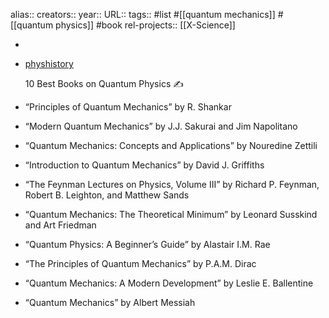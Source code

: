 alias::
creators::
year::
URL::
tags:: #list #[[quantum mechanics]] #[[quantum physics]] #book
rel-projects:: [[X-Science]]


-
- [physhistory](https://www.instagram.com/physhistory/)

  10 Best Books on Quantum Physics ✍️
- “Principles of Quantum Mechanics” by R. Shankar
- “Modern Quantum Mechanics” by J.J. Sakurai and Jim Napolitano
- “Quantum Mechanics: Concepts and Applications” by Nouredine Zettili
- “Introduction to Quantum Mechanics” by David J. Griffiths
- “The Feynman Lectures on Physics, Volume III” by Richard P. Feynman, Robert B. Leighton, and Matthew Sands
- “Quantum Mechanics: The Theoretical Minimum” by Leonard Susskind and Art Friedman
- “Quantum Physics: A Beginner’s Guide” by Alastair I.M. Rae
- “The Principles of Quantum Mechanics” by P.A.M. Dirac
- “Quantum Mechanics: A Modern Development” by Leslie E. Ballentine
- “Quantum Mechanics” by Albert Messiah
